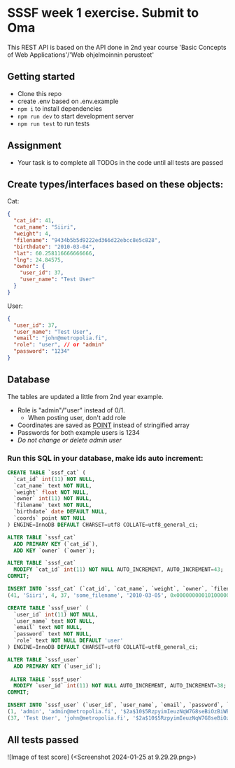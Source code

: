 # SSSF week 1 exercise. Submit to Oma

This REST API is based on the API done in 2nd year course 'Basic Concepts of Web Applications'/'Web ohjelmoinnin perusteet'

## Getting started

- Clone this repo
- create .env based on .env.example
- `npm i` to install dependencies
- `npm run dev` to start development server
- `npm run test` to run tests

## Assignment

- Your task is to complete all TODOs in the code until all tests are passed

## Create types/interfaces based on these objects:

Cat:

```json
{
  "cat_id": 41,
  "cat_name": "Siiri",
  "weight": 4,
  "filename": "9434b5b5d9222ed366d22ebcc8e5c828",
  "birthdate": "2010-03-04",
  "lat": 60.258116666666666,
  "lng": 24.84575,
  "owner": {
    "user_id": 37,
    "user_name": "Test User"
  }
}
```

User:

```json
{
  "user_id": 37,
  "user_name": "Test User",
  "email": "john@metropolia.fi",
  "role": "user", // or "admin"
  "password": "1234"
}
```

## Database

The tables are updated a little from 2nd year example.

- Role is "admin"/"user" instead of 0/1.
  - When posting user, don't add role
- Coordinates are saved as [POINT](https://mariadb.com/kb/en/geometry-types/#pointpoint) instead of stringified array
- Passwords for both example users is 1234
- _Do not change or delete admin user_

### Run this SQL in your database, make ids auto increment:

```sql
CREATE TABLE `sssf_cat` (
  `cat_id` int(11) NOT NULL,
  `cat_name` text NOT NULL,
  `weight` float NOT NULL,
  `owner` int(11) NOT NULL,
  `filename` text NOT NULL,
  `birthdate` date DEFAULT NULL,
  `coords` point NOT NULL
) ENGINE=InnoDB DEFAULT CHARSET=utf8 COLLATE=utf8_general_ci;

ALTER TABLE `sssf_cat`
  ADD PRIMARY KEY (`cat_id`),
  ADD KEY `owner` (`owner`);

ALTER TABLE `sssf_cat`
  MODIFY `cat_id` int(11) NOT NULL AUTO_INCREMENT, AUTO_INCREMENT=43;
COMMIT;

INSERT INTO `sssf_cat` (`cat_id`, `cat_name`, `weight`, `owner`, `filename`, `birthdate`, `coords`) VALUES
(41, 'Siiri', 4, 37, 'some_filename', '2010-03-05', 0x00000000010100000064f188f709214e408d976e1283d83840);

CREATE TABLE `sssf_user` (
  `user_id` int(11) NOT NULL,
  `user_name` text NOT NULL,
  `email` text NOT NULL,
  `password` text NOT NULL,
  `role` text NOT NULL DEFAULT 'user'
) ENGINE=InnoDB DEFAULT CHARSET=utf8 COLLATE=utf8_general_ci;

ALTER TABLE `sssf_user`
  ADD PRIMARY KEY (`user_id`);
  
 ALTER TABLE `sssf_user`
  MODIFY `user_id` int(11) NOT NULL AUTO_INCREMENT, AUTO_INCREMENT=38;
COMMIT;

INSERT INTO `sssf_user` (`user_id`, `user_name`, `email`, `password`, `role`) VALUES
(1, 'admin', 'admin@metropolia.fi', '$2a$10$5RzpyimIeuzNqW7G8seBiOzBiWBvrSWroDomxMa0HzU6K2ddSgixS', 'admin'),
(37, 'Test User', 'john@metropolia.fi', '$2a$10$5RzpyimIeuzNqW7G8seBiOzBiWBvrSWroDomxMa0HzU6K2ddSgixS', 'user');
```
## All tests passed
![Image of test score]
(<Screenshot 2024-01-25 at 9.29.29.png>)